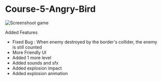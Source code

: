 # Course-5-Angry-Bird
![Screenshoot game](https://user-images.githubusercontent.com/62097278/134289019-0c3b8a76-1d8d-4dbf-a023-2e0919cf908a.png)

Added Features
- Fixed Bug : When enemy destroyed by the border's collider, the enemy is still counted
- More Friendly UI
- Added 1 more level
- Added sounds and sfx
- Added explosion impact
- Added explosion animation
